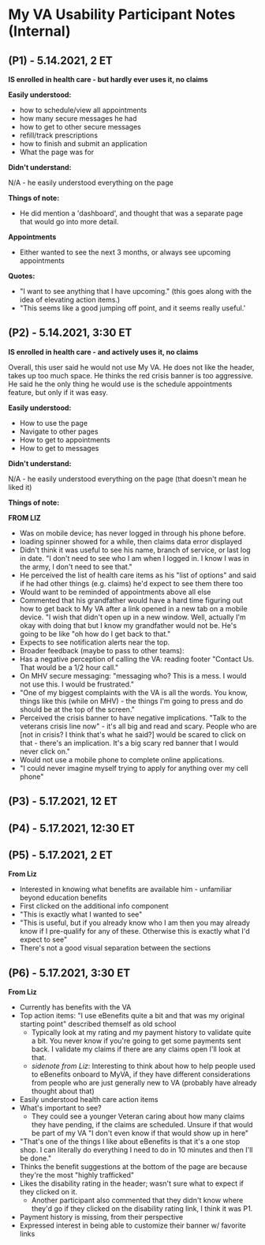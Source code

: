 # My VA Usability Participant Notes (Internal)

## (P1) - 5.14.2021, 2 ET

**IS enrolled in health care - but hardly ever uses it, no claims**

**Easily understood:**

- how to schedule/view all appointments
- how many secure messages he had
- how to get to other secure messages
- refill/track prescriptions
- how to finish and submit an application
- What the page was for

**Didn't understand:**

N/A - he easily understood everything on the page

**Things of note:**

- He did mention a 'dashboard', and thought that was a separate page that would go into more detail.

**Appointments**
- Either wanted to see the next 3 months, or always see upcoming appointments 

**Quotes:**
- "I want to see anything that I have upcoming." (this goes along with the idea of elevating action items.)
- "This seems like a good jumping off point, and it seems really useful.'


## (P2) - 5.14.2021, 3:30 ET

**IS enrolled in health care - and actively uses it, no claims**

Overall, this user said he would not use My VA. He does not like the header, takes up too much space. He thinks the red crisis banner is too aggressive. He said he the only thing he would use is the schedule appointments feature, but only if it was easy. 

**Easily understood:**

- How to use the page
- Navigate to other pages
- How to get to appointments
- How to get to messages

**Didn't understand:**

N/A - he easily understood everything on the page (that doesn't mean he liked it)

**Things of note:**

**FROM LIZ**

- Was on mobile device; has never logged in through his phone before.
- loading spinner showed for a while, then claims data error displayed
- Didn't think it was useful to see his name, branch of service, or last log in date. "I don't need to see who I am when I logged in. I know I was in the army, I don't need to see that."
- He perceived the list of health care items as his "list of options" and said if he had other things (e.g. claims) he'd expect to see them there too
- Would want to be reminded of appointments above all else
- Commented that his grandfather would have a hard time figuring out how to get back to My VA after a link opened in a new tab on a mobile device. "I wish that didn't open up in a new window. Well, actually I'm okay with doing that but I know my grandfather would not be. He's going to be like "oh how do I get back to that."
- Expects to see notification alerts near the top.
- Broader feedback (maybe to pass to other teams):
- Has a negative perception of calling the VA: reading footer "Contact Us. That would be a 1/2 hour call."
- On MHV secure messaging: "messaging who? This is a mess. I would not use this. I would be frustrated."
- "One of my biggest complaints with the VA is all the words. You know, things like this (while on MHV) - the things I'm going to press and do should be at the top of the screen."
- Perceived the crisis banner to have negative implications. "Talk to the veterans crisis line now" - it's all big and read and scary. People who are [not in crisis? I think that's what he said?] would be scared to click on that - there's an implication. It's a big scary red banner that I would never click on."
- Would not use a mobile phone to complete online applications.
- "I could never imagine myself trying to apply for anything over my cell phone"


## (P3) - 5.17.2021, 12 ET


## (P4) - 5.17.2021, 12:30 ET


## (P5) - 5.17.2021, 2 ET

**From Liz**
- Interested in knowing what benefits are available him - unfamiliar beyond education benefits
- First clicked on the additional info component
- "This is exactly what I wanted to see"
- "This is useful, but if you already know who I am then you may already know if I pre-qualify for any of these. Otherwise this is exactly what I'd expect to see"
- There's not a good visual separation between the sections


## (P6) - 5.17.2021, 3:30 ET

**From Liz**
- Currently has benefits with the VA
- Top action items: "I use eBenefits quite a bit and that was my original starting point" described themself as old school
  - Typically look at my rating and my payment history to validate quite a bit. You never know if you're going to get some payments sent back. I validate my claims if there are any claims open I'll look at that.
  - _sidenote from Liz_: Interesting to think about how to help people used to eBenefits onboard to MyVA, if they have different considerations from people who are just generally new to VA (probably have already thought about that)
- Easily understood health care action items
- What's important to see? 
  - They could see a younger Veteran caring about how many claims they have pending, if the claims are scheduled. Unsure if that would be part of my VA "I don't even know if that would show up in here"
- "That's one of the things I like about eBenefits is that it's a one stop shop. I can literally do everything I need to do in 10 minutes and then I'll be done."
- Thinks the benefit suggestions at the bottom of the page are because they're the most "highly trafficked"
- Likes the disability rating in the header; wasn't sure what to expect if they clicked on it. 
  - Another participant also commented that they didn't know where they'd go if they clicked on the disability rating link, I think it was P1. 
- Payment history is missing, from their perspective
- Expressed interest in being able to customize their banner w/ favorite links


